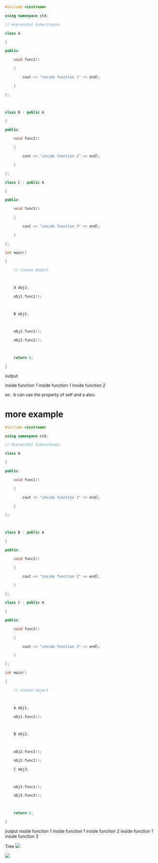 ```cpp
#include <iostream>

using namespace std;

// Hierarchal Inheritance.

class A

{

public:

    void func1()

    {

        cout << "inside function 1" << endl;

    }

};

  

class B : public A

{

public:

    void func2()

    {

        cout << "inside function 2" << endl;

    }

};

class C : public A

{

public:

    void func3()

    {

        cout << "inside function 3" << endl;

    }

};

int main()

{

    // create object

  

    A obj1;

    obj1.func1();

  

    B obj2;

  

    obj2.func1();

    obj2.func2();

  

    return 0;

}
```

output

inside function 1
inside function 1
inside function 2

so . b can use the property of self and a also.


# more example

```cpp
#include <iostream>

using namespace std;

// Hierarchal Inheritance.

class A

{

public:

    void func1()

    {

        cout << "inside function 1" << endl;

    }

};

  

class B : public A

{

public:

    void func2()

    {

        cout << "inside function 2" << endl;

    }

};

class C : public A

{

public:

    void func3()

    {

        cout << "inside function 3" << endl;

    }

};

int main()

{

    // create object

  

    A obj1;

    obj1.func1();

  

    B obj2;

  

    obj2.func1();

    obj2.func2();

    C obj3;

  

    obj3.func1();

    obj3.func3();

  

    return 0;

}
```

output
inside function 1
inside function 1
inside function 2
inside function 1
inside function 3


Tree
![](https://i.imgur.com/2yu7VBe.png)




![](https://i.imgur.com/A8whdAU.png)

